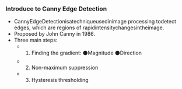 ### Introduce to Canny Edge Detection
- CannyEdgeDetectionisatechniqueusedinimage processing todetect edges, which are regions of rapidintensitychangesintheimage.
- Proposed by John Canny in 1986.
- Three main steps:
  - 1. Finding the gradient:
      ⚫Magnitude
      ⚫Direction
  - 2. Non-maximum suppression
  - 3. Hysteresis thresholding
